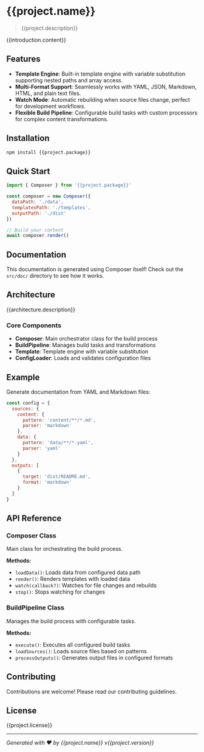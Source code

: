 # {{project.name}}

> {{project.description}}

{{introduction.content}}

## Features

- **Template Engine**: Built-in template engine with variable substitution supporting nested paths and array access.
- **Multi-Format Support**: Seamlessly works with YAML, JSON, Markdown, HTML, and plain text files.
- **Watch Mode**: Automatic rebuilding when source files change, perfect for development workflows.
- **Flexible Build Pipeline**: Configurable build tasks with custom processors for complex content transformations.

## Installation

```bash
npm install {{project.package}}
```

## Quick Start

```javascript
import { Composer } from '{{project.package}}'

const composer = new Composer({
  dataPath: './data',
  templatesPath: './templates',
  outputPath: './dist'
})

// Build your content
await composer.render()
```

## Documentation

This documentation is generated using Composer itself! Check out the `src/doc/` directory to see how it works.

## Architecture

{{architecture.description}}

### Core Components

- **Composer**: Main orchestrator class for the build process
- **BuildPipeline**: Manages build tasks and transformations
- **Template**: Template engine with variable substitution
- **ConfigLoader**: Loads and validates configuration files

## Example

Generate documentation from YAML and Markdown files:

```javascript
const config = {
  sources: {
    content: {
      pattern: 'content/**/*.md',
      parser: 'markdown'
    },
    data: {
      pattern: 'data/**/*.yaml',
      parser: 'yaml'
    }
  },
  outputs: [
    {
      target: 'dist/README.md',
      format: 'markdown'
    }
  ]
}
```

## API Reference

### Composer Class

Main class for orchestrating the build process.

**Methods:**
- `loadData()`: Loads data from configured data path
- `render()`: Renders templates with loaded data
- `watch(callback?)`: Watches for file changes and rebuilds
- `stop()`: Stops watching for changes

### BuildPipeline Class

Manages the build process with configurable tasks.

**Methods:**
- `execute()`: Executes all configured build tasks
- `loadSources()`: Loads source files based on patterns
- `processOutputs()`: Generates output files in configured formats

## Contributing

Contributions are welcome! Please read our contributing guidelines.

## License

{{project.license}}

---

*Generated with ❤️ by {{project.name}} v{{project.version}}*